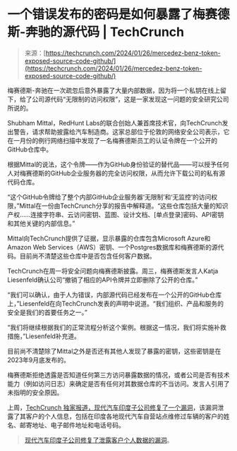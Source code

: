 <!--yml

category: 未分类

date: 2024-05-27 15:21:47

-->

# 一个错误发布的密码是如何暴露了梅赛德斯-奔驰的源代码 | TechCrunch

> 来源：[https://techcrunch.com/2024/01/26/mercedez-benz-token-exposed-source-code-github/](https://techcrunch.com/2024/01/26/mercedez-benz-token-exposed-source-code-github/)

梅赛德斯-奔驰在一次疏忽后意外暴露了大量内部数据，因为将一个私钥在线上留下，给了公司源代码“无限制的访问权限”，这是一家发现这一问题的安全研究公司所说的。

Shubham Mittal，RedHunt Labs的联合创始人兼首席技术官，向TechCrunch发出警告，请求帮助披露给汽车制造商。这家总部位于伦敦的网络安全公司表示，它在一月份的例行网络扫描中发现了一名梅赛德斯员工的认证令牌在一个公开的GitHub仓库中。

根据Mittal的说法，这个令牌——作为GitHub身份验证的替代品——可以授予任何人对梅赛德斯的GitHub企业服务器的完全访问权限，从而允许下载公司的私有源代码仓库。

“这个GitHub令牌给了整个内部GitHub企业服务器‘无限制’和‘无监控’的访问权限，”Mittal在一份由TechCrunch分享的报告中解释道。“这些仓库包括大量的知识产权……连接字符串、云访问密钥、蓝图、设计文档、[单点登录]密码、API密钥和其他关键的内部信息。”

Mittal向TechCrunch提供了证据，显示暴露的仓库包含Microsoft Azure和Amazon Web Services（AWS）密钥、一个Postgres数据库和梅赛德斯的源代码。目前尚不清楚这些仓库中是否包含任何客户数据。

TechCrunch在周一将安全问题向梅赛德斯披露。周三，梅赛德斯发言人Katja Liesenfeld确认公司“撤销了相应的API令牌并立即删除了公开的仓库。”

“我们可以确认，由于人为错误，内部源代码已经发布在一个公开的GitHub仓库上，”Liesenfeld在向TechCrunch发表的声明中说道。“我们组织、产品和服务的安全是我们的首要任务之一。”

“我们将继续根据我们的正常流程分析这个案例。根据这一情况，我们将实施补救措施，”Liesenfeld补充道。

目前尚不清楚除了Mittal之外是否还有其他人发现了暴露的密钥，这些密钥是在2023年9月底发布的。

梅赛德斯拒绝透露是否知道任何第三方访问暴露数据的情况，或者公司是否有技术能力（例如访问日志）来确定是否有任何对其数据仓库的不当访问。发言人引用了未指明的安全原因。

上周，[TechCrunch 独家报道，现代汽车印度子公司修复了一个漏洞](https://techcrunch.com/2024/01/11/hyundai-motor-india-data-exposed/)，该漏洞泄露了其客户的个人信息，包括在印度各地现代汽车自营站点维修过车辆的客户的姓名、邮寄地址、电子邮件地址和电话号码。

> [现代汽车印度子公司修复了泄露客户个人数据的漏洞](https://techcrunch.com/2024/01/11/hyundai-motor-india-data-exposed/)。
